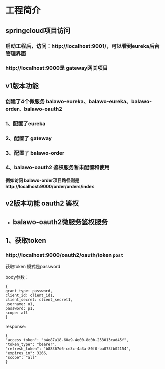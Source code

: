 # 工程简介
## springcloud项目访问

### 启动工程后，访问：http://localhost:9001/，可以看到eureka后台管理界面
### http://localhost:9000是 gateway网关项目


## v1版本功能
### 创建了4个微服务 balawo-eureka、balawo-eureka、balawo-order、balawo-oauth2
### 1、配置了eureka
### 2、配置了 gateway
### 3、配置了 balawo-order
### 4、balawo-oauth2 鉴权服务暂未配置和使用

#### 例如访问 balawo-order项目路径则是 http://localhost:9000/order/orders/index

##  v2版本功能 oauth2 鉴权


* ## balawo-oauth2微服务鉴权服务

## 1、获取token

### http://localhost:9000/oauth2/oauth/token  `post`

获取token 模式是password

body参数：

```
{
grant_type: password,
client_id: client_id1,
client_secret: client_secret1,
username: u1,
password: p1,
scope: all
}
```

response:

```
{
"access_token": "b4e87a18-60a9-4e00-8d0b-253013cad45f",
"token_type": "bearer",
"refresh_token": "b88367d6-ce3c-4a3a-80f0-ba073fb02154",
"expires_in": 3266,
"scope": "all"
}
```
